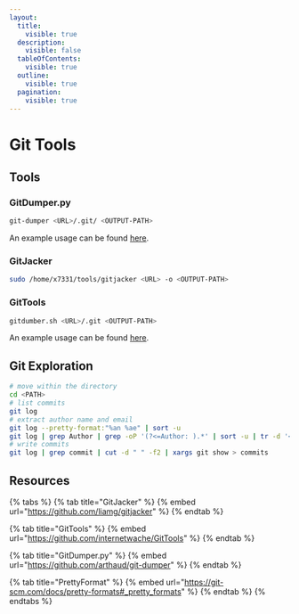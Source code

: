 ```yaml
---
layout:
  title:
    visible: true
  description:
    visible: false
  tableOfContents:
    visible: true
  outline:
    visible: true
  pagination:
    visible: true
---
```


# Git Tools

## Tools

### GitDumper.py

```bash
git-dumper <URL>/.git/ <OUTPUT-PATH>
```

An example usage can be found [here](https://cspanias.github.io/posts/HTB-Pilgrimage/#initial-foothold).

### GitJacker

```bash
sudo /home/x7331/tools/gitjacker <URL> -o <OUTPUT-PATH>
```

### GitTools

```bash
gitdumber.sh <URL>/.git <OUTPUT-PATH>
```

An example usage can be found [here](https://cspanias.github.io/posts/THM-Git-Happens/#33-git-repositories-and-gittools).

## Git Exploration

```bash
# move within the directory
cd <PATH>
# list commits
git log
# extract author name and email
git log --pretty-format:"%an %ae" | sort -u
git log | grep Author | grep -oP '(?<=Author: ).*' | sort -u | tr -d '<>'
# write commits
git log | grep commit | cut -d " " -f2 | xargs git show > commits
```

## Resources

{% tabs %}
{% tab title="GitJacker" %}
{% embed url="https://github.com/liamg/gitjacker" %}
{% endtab %}

{% tab title="GitTools" %}
{% embed url="https://github.com/internetwache/GitTools" %}
{% endtab %}

{% tab title="GitDumper.py" %}
{% embed url="https://github.com/arthaud/git-dumper" %}
{% endtab %}

{% tab title="PrettyFormat" %}
{% embed url="https://git-scm.com/docs/pretty-formats#_pretty_formats" %}
{% endtab %}
{% endtabs %}
